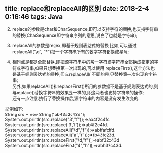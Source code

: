 title: replace和replaceAll的区别
date: 2018-2-4 0:16:46
tags: Java
---
   2. replace的参数是char和CharSequence,即可以支持字符的替换,也支持字符串的替换(CharSequence即字符串序列的意思,说白了也就是字符串); 
 4. replaceAll的参数是regex,即基于规则表达式的替换,比如,可以通过replaceAll(“\d”, “*”)把一个字符串所有的数字字符都换成星号;

 
 6. 相同点是都是全部替换,即把源字符串中的某一字符或字符串全部换成指定的字符或字符串,如果只想替换第一次出现的,可以使用 replaceFirst(),这个方法也是基于规则表达式的替换,但与replaceAll()不同的是,只替换第一次出现的字符串;  
 另外,如果replaceAll()和replaceFirst()所用的参数据不是基于规则表达式的,则与replace()替换字符串的效果是一样的,即这两者也支持字符串的操作;  
 还有一点注意:执行了替换操作后,源字符串的内容是没有发生改变的. 

 
  举例如下:  
String src = new String("ab43a2c43d"); System.out.println(src.replace("3","f"));=>ab4f2c4fd. System.out.println(src.replace(&apos;3&apos;,&apos;f&apos;));=>ab4f2c4fd.   
System.out.println(src.replaceAll("\\d","f"));=>abffafcffd. System.out.println(src.replaceAll("a","f"));=>fb43fc23d.   
System.out.println(src.replaceFirst("\\d,"f"));=>abf32c43d System.out.println(src.replaceFirst("4","h"));=>abh32c43d.  


 